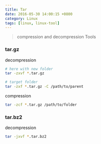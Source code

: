 ```yaml
---
title: Tar
date: 2016-05-30 14:00:15 +0800
category: Linux
tags: [linux, linux-tool]
---
```


> compression and decompression Tools

### tar.gz

decompression

```bash
# here with new folder
tar -zxvf *.tar.gz

# target folder
tar -zxf *.tar.gz -C /path/to/parent
```

compression

```bash
tar -zcf *.tar.gz /path/to/folder
```

### tar.bz2

decompression

```bash
tar -jxvf *.tar.bz2
```
